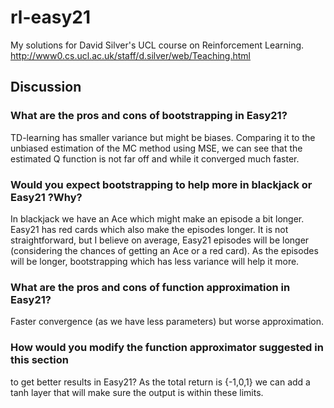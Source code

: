 # rl-easy21
My solutions for David Silver's UCL course on Reinforcement Learning. http://www0.cs.ucl.ac.uk/staff/d.silver/web/Teaching.html

## Discussion

### What are the pros and cons of bootstrapping in Easy21?
TD-learning has smaller variance but might be biases. Comparing it to the unbiased estimation of the MC method using MSE, we can see that the estimated Q function is not far off and while it converged much faster.

### Would you expect bootstrapping to help more in blackjack or Easy21 ?Why?
In blackjack we have an Ace which might make an episode a bit longer. Easy21 has red cards which also make the episodes longer. 
It is not straightforward, but I believe on average, Easy21 episodes will be longer (considering the chances of getting an Ace or a red card).
As the episodes will be longer, bootstrapping which has less variance will help it more. 

### What are the pros and cons of function approximation in Easy21?
Faster convergence (as we have less parameters) but worse approximation.

### How would you modify the function approximator suggested in this section
to get better results in Easy21?
As the total return is {-1,0,1} we can add a tanh layer that will make sure the output is within these limits.
